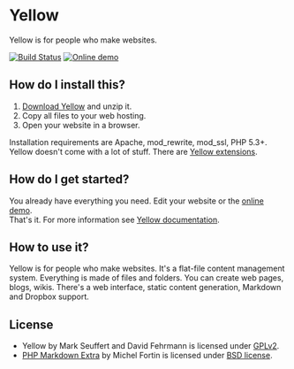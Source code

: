 Yellow
======
Yellow is for people who make websites.

[![Build Status](https://travis-ci.org/markseu/yellowcms.svg)](https://travis-ci.org/markseu/yellowcms)
[![Online demo](https://github.com/markseu/yellowcms-extensions/blob/master/documentation/yellowdemo.png?raw=true)](http://demo.datenstrom.se/)

How do I install this?
----------------------
1. [Download Yellow](https://github.com/markseu/yellowcms/archive/master.zip) and unzip it.  
2. Copy all files to your web hosting.  
3. Open your website in a browser.

Installation requirements are Apache, mod_rewrite, mod_ssl, PHP 5.3+.  
Yellow doesn't come with a lot of stuff. There are [Yellow extensions](https://github.com/markseu/yellowcms-extensions). 

How do I get started?
---------------------
You already have everything you need. Edit your website or the [online demo](http://demo.datenstrom.se).  
That's it. For more information see [Yellow documentation](https://github.com/markseu/yellowcms-extensions/blob/master/documentation/README.md).

How to use it?
--------------
Yellow is for people who make websites. It's a flat-file content management system. Everything is made of files and folders. You can create web pages, blogs, wikis. There's a web interface, static content generation, Markdown and Dropbox support.

License 
-------
* Yellow by Mark Seuffert and David Fehrmann is licensed under [GPLv2](http://opensource.org/licenses/GPL-2.0). 
* [PHP Markdown Extra](https://github.com/michelf/php-markdown) by Michel Fortin is licensed under [BSD license](http://opensource.org/licenses/BSD-3-Clause).